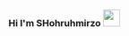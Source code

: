 ### Hi I'm SHohruhmirzo <img src="https://em-content.zobj.net/source/joypixels-animations/366/waving-hand_1f44b.gif" width="30px">

<!--
**ShohruhmirzoDev/ShohruhmirzoDev** is a ✨ _special_ ✨ repository because its `README.md` (this file) appears on your GitHub profile.

Here are some ideas to get you started:

- 🔭 I’m currently working on ...
- 🌱 I’m currently learning ...
- 👯 I’m looking to collaborate on ...
- 🤔 I’m looking for help with ...
- 💬 Ask me about ...
- 📫 How to reach me: ...
- 😄 Pronouns: ...
- ⚡ Fun fact: ...
-->
